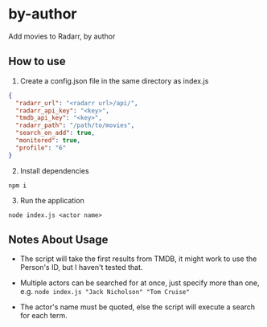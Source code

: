 # by-author

Add movies to Radarr, by author

## How to use

1. Create a config.json file in the same directory as index.js

```json
{
  "radarr_url": "<radarr url>/api/",
  "radarr_api_key": "<key>",
  "tmdb_api_key": "<key>",
  "radarr_path": "/path/to/movies",
  "search_on_add": true,
  "monitored": true,
  "profile": "6"
}
```

2. Install dependencies 

`npm i`

3. Run the application

`node index.js <actor name>`

## Notes About Usage

- The script will take the first results from TMDB, it might work to use the Person's ID, but I haven't tested that.

- Multiple actors can be searched for at once, just specify more than one, e.g. `node index.js "Jack Nicholson" "Tom Cruise"`

- The actor's name must be quoted, else the script will execute a search for each term.
